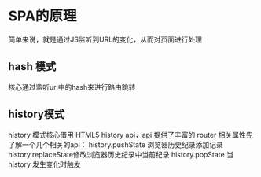 # SPA的原理
简单来说，就是通过JS监听到URL的变化，从而对页面进行处理

## hash 模式
核心通过监听url中的hash来进行路由跳转

## history模式
history 模式核心借用 HTML5 history api，api 提供了丰富的 router 相关属性先了解一个几个相关的api：
    history.pushState 浏览器历史纪录添加记录
    history.replaceState修改浏览器历史纪录中当前纪录
    history.popState 当 history 发生变化时触发